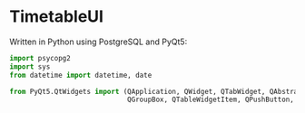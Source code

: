 # TimetableUI

Written in Python using PostgreSQL and PyQt5:
```python
import psycopg2
import sys
from datetime import datetime, date

from PyQt5.QtWidgets import (QApplication, QWidget, QTabWidget, QAbstractScrollArea, QVBoxLayout, QHBoxLayout, QTableWidget,
                             QGroupBox, QTableWidgetItem, QPushButton, QMessageBox, QAbstractButton, QButtonGroup)
```
